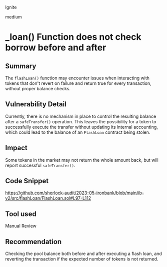 Ignite

medium

# _loan() Function does not check borrow before and after

## Summary

The `flashLoan()` function may encounter issues when interacting with tokens that don't revert on failure and return true for every transaction, without proper balance checks.

## Vulnerability Detail

Currently, there is no mechanism in place to control the resulting balance after a `safeTransfer()` operation. This leaves the possibility for a token to successfully execute the transfer without updating its internal accounting, which could lead to the balance of an `FlashLoan` contract being stolen.

## Impact

Some tokens in the market may not return the whole amount back, but will report successful `safeTransfer()`.

## Code Snippet

https://github.com/sherlock-audit/2023-05-ironbank/blob/main/ib-v2/src/flashLoan/FlashLoan.sol#L97-L112

## Tool used

Manual Review

## Recommendation

Checking the pool balance both before and after executing a flash loan, and reverting the transaction if the expected number of tokens is not returned.